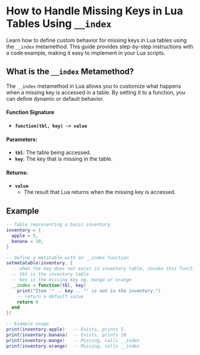 # How to Handle Missing Keys in Lua Tables Using `__index`

Learn how to define custom behavior for missing keys in Lua tables using the `__index` metamethod. This guide provides step-by-step instructions with a code example, making it easy to implement in your Lua scripts.

## What is the `__index` Metamethod?

The `__index` metamethod in Lua allows you to customize what happens when a missing key is accessed in a table. By setting it to a function, you can define dynamic or default behavior.

#### Function Signature
- **`function(tbl, key) -> value`**

#### Parameters:
- **`tbl`**: The table being accessed.
- **`key`**: The key that is missing in the table.

#### Returns:
- **`value`**
  - The result that Lua returns when the missing key is accessed.

## Example

```lua
-- Table representing a basic inventory
inventory = {
  apple = 5,
  banana = 10,
}

-- Define a metatable with an __index function
setmetatable(inventory, {
  -- when the key does not exist in inventory table, invoke this function
  -- tbl is the inventory table
  -- key is the missing key eg. mango or orange
  __index = function(tbl, key)
    print("Item '" .. key .. "' is not in the inventory.")
    -- return a default value
    return 0
  end
})

-- Example usage
print(inventory.apple)   -- Exists, prints 5
print(inventory.banana)  -- Exists, prints 10
print(inventory.mango)   -- Missing, calls __index
print(inventory.orange)  -- Missing, calls __index
```
